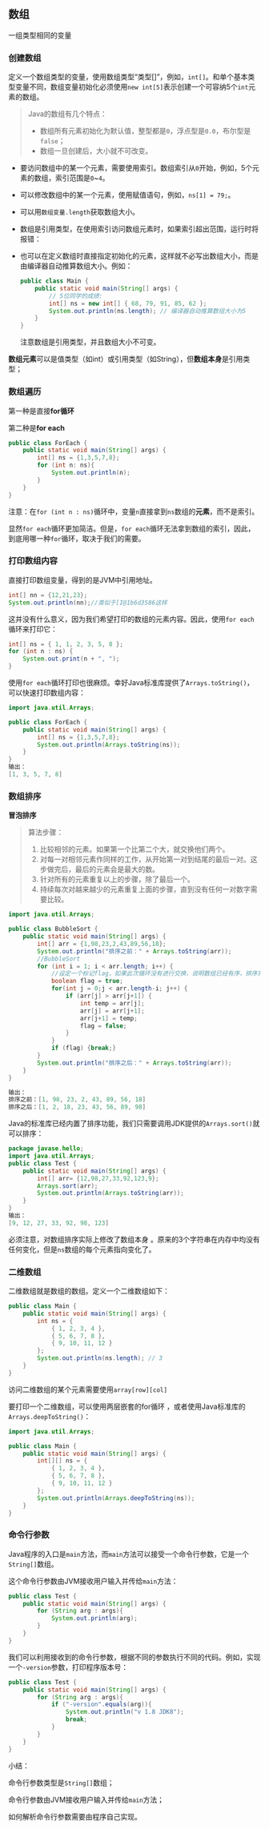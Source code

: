 ## 数组

一组类型相同的变量

### 创建数组

定义一个数组类型的变量，使用数组类型“类型[]”，例如，`int[]`。和单个基本类型变量不同，数组变量初始化必须使用`new int[5]`表示创建一个可容纳5个`int`元素的数组。

> Java的数组有几个特点：
>
> - 数组所有元素初始化为默认值，整型都是`0`，浮点型是`0.0`，布尔型是`false`；
> - 数组一旦创建后，大小就不可改变。

- 要访问数组中的某一个元素，需要使用索引。数组索引从`0`开始，例如，5个元素的数组，索引范围是`0`~`4`。

- 可以修改数组中的某一个元素，使用赋值语句，例如，`ns[1] = 79;`。

- 可以用`数组变量.length`获取数组大小。

- 数组是引用类型，在使用索引访问数组元素时，如果索引超出范围，运行时将报错： 

- 也可以在定义数组时直接指定初始化的元素，这样就不必写出数组大小，而是由编译器自动推算数组大小。例如： 

  ```java
  public class Main {
      public static void main(String[] args) {
          // 5位同学的成绩:
          int[] ns = new int[] { 68, 79, 91, 85, 62 };
          System.out.println(ns.length); // 编译器自动推算数组大小为5
      }
  }
  ```

  注意数组是引用类型，并且数组大小不可变。 

**数组元素**可以是值类型（如int）或引用类型（如String），但**数组本身**是引用类型；

### 数组遍历

第一种是直接**for循环**

第二种是**for each**

```java
public class ForEach {
    public static void main(String[] args) {
        int[] ns = {1,3,5,7,8};
        for (int n: ns){
            System.out.println(n);
        }
    }
}
```

注意：在`for (int n : ns)`循环中，变量`n`直接拿到`ns`数组的**元素**，而不是索引。

显然`for each`循环更加简洁。但是，`for each`循环无法拿到数组的索引，因此，到底用哪一种`for`循环，取决于我们的需要。 

### 打印数组内容

直接打印数组变量，得到的是JVM中引用地址。

```java
int[] nn = {12,21,23};
System.out.println(nn);//类似于[I@1b6d3586这样
```

这并没有什么意义，因为我们希望打印的数组的元素内容。因此，使用`for each`循环来打印它： 

```java
int[] ns = { 1, 1, 2, 3, 5, 8 };
for (int n : ns) {
    System.out.print(n + ", ");
}
```

使用`for each`循环打印也很麻烦。幸好Java标准库提供了`Arrays.toString()`，可以快速打印数组内容： 

```java
import java.util.Arrays;

public class ForEach {
    public static void main(String[] args) {
        int[] ns = {1,3,5,7,8};
        System.out.println(Arrays.toString(ns));
    }
}
输出：
[1, 3, 5, 7, 8]
```

### 数组排序

**冒泡排序**

> 算法步骤：
>
> 1. 比较相邻的元素。如果第一个比第二个大，就交换他们两个。
> 2. 对每一对相邻元素作同样的工作，从开始第一对到结尾的最后一对。这步做完后，最后的元素会是最大的数。
> 3. 针对所有的元素重复以上的步骤，除了最后一个。
> 4. 持续每次对越来越少的元素重复上面的步骤，直到没有任何一对数字需要比较。

```java
import java.util.Arrays;

public class BubbleSort {
    public static void main(String[] args) {
        int[] arr = {1,98,23,2,43,89,56,18};
        System.out.println("排序之前：" + Arrays.toString(arr));
        //BubbleSort
        for (int i = 1; i < arr.length; i++) {
            //设定一个标记flag，如果此次循环没有进行交换，说明数组已经有序，排序完成
            boolean flag = true;
            for(int j = 0;j < arr.length-i; j++) {
                if (arr[j] > arr[j+1]) {
                    int temp = arr[j];
                    arr[j] = arr[j+1];
                    arr[j+1] = temp;
                    flag = false;
                }
            }
            if (flag) {break;}
        }
        System.out.println("排序之后：" + Arrays.toString(arr));
    }
}

输出：
排序之前：[1, 98, 23, 2, 43, 89, 56, 18]
排序之后：[1, 2, 18, 23, 43, 56, 89, 98]
```

Java的标准库已经内置了排序功能，我们只需要调用JDK提供的`Arrays.sort()`就可以排序： 

```java
package javase.hello;
import java.util.Arrays;
public class Test {
    public static void main(String[] args) {
        int[] arr= {12,98,27,33,92,123,9};
        Arrays.sort(arr);
        System.out.println(Arrays.toString(arr));
    }
}
输出：
[9, 12, 27, 33, 92, 98, 123]
```

必须注意，对数组排序实际上修改了数组本身 。原来的3个字符串在内存中均没有任何变化，但是`ns`数组的每个元素指向变化了。 

### 二维数组

二维数组就是数组的数组。定义一个二维数组如下： 

```java
public class Main {
    public static void main(String[] args) {
        int ns = {
            { 1, 2, 3, 4 },
            { 5, 6, 7, 8 },
            { 9, 10, 11, 12 }
        };
        System.out.println(ns.length); // 3
    }
}
```

访问二维数组的某个元素需要使用`array[row][col]` 

要打印一个二维数组，可以使用两层嵌套的for循环 ，或者使用Java标准库的`Arrays.deepToString()`： 

```java
import java.util.Arrays;

public class Main {
    public static void main(String[] args) {
        int[][] ns = {
            { 1, 2, 3, 4 },
            { 5, 6, 7, 8 },
            { 9, 10, 11, 12 }
        };
        System.out.println(Arrays.deepToString(ns));
    }
}
```

### 命令行参数

Java程序的入口是`main`方法，而`main`方法可以接受一个命令行参数，它是一个`String[]`数组。 

这个命令行参数由JVM接收用户输入并传给`main`方法： 

```java
public class Test {
    public static void main(String[] args) {
        for (String arg : args){
            System.out.println(arg);
        }
    }
}
```

我们可以利用接收到的命令行参数，根据不同的参数执行不同的代码。例如，实现一个`-version`参数，打印程序版本号： 

```java
public class Test {
    public static void main(String[] args) {
        for (String arg : args){
            if ("-version".equals(arg)){
                System.out.println("v 1.8 JDK8");
                break;
            }
        }
    }
}
```

小结：

命令行参数类型是`String[]`数组；

命令行参数由JVM接收用户输入并传给`main`方法；

如何解析命令行参数需要由程序自己实现。